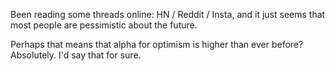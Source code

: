 Been reading some threads online: HN / Reddit / Insta, and it just seems that most people are pessimistic about the future.

Perhaps that means that alpha for optimism is higher than ever before? Absolutely. I'd say that for sure.